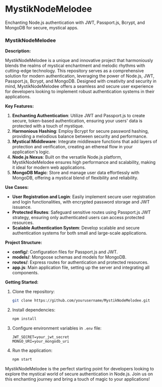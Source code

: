 # MystikNodeMelodee
Enchanting Node.js authentication with JWT, Passport.js, Bcrypt, and MongoDB for secure, mystical apps.


### MystikNodeMelodee

**Description:**

MystikNodeMelodee is a unique and innovative project that harmoniously blends the realms of mystical enchantment and melodic rhythms with cutting-edge technology. This repository serves as a comprehensive solution for modern authentication, leveraging the power of Node.js, JWT, Passport.js, Bcrypt, and MongoDB. Designed with creativity and security in mind, MystikNodeMelodee offers a seamless and secure user experience for developers looking to implement robust authentication systems in their applications.

**Key Features:**

1. **Enchanting Authentication**: Utilize JWT and Passport.js to create secure, token-based authentication, ensuring your users' data is protected with a touch of mystique.
2. **Harmonious Hashing**: Employ Bcrypt for secure password hashing, providing a melodious balance between security and performance.
3. **Mystical Middleware**: Integrate middleware functions that add layers of protection and verification, creating an ethereal flow in your application's logic.
4. **Node.js Nexus**: Built on the versatile Node.js platform, MystikNodeMelodee ensures high performance and scalability, making it ideal for modern web applications.
5. **MongoDB Magic**: Store and manage user data effortlessly with MongoDB, offering a mystical blend of flexibility and reliability.

**Use Cases:**

- **User Registration and Login**: Easily implement secure user registration and login functionalities, with encrypted password storage and JWT issuance.
- **Protected Routes**: Safeguard sensitive routes using Passport.js JWT strategy, ensuring only authenticated users can access protected resources.
- **Scalable Authentication System**: Develop scalable and secure authentication systems for both small and large-scale applications.

**Project Structure:**

- **config/**: Configuration files for Passport.js and JWT.
- **models/**: Mongoose schemas and models for MongoDB.
- **routes/**: Express routes for authentication and protected resources.
- **app.js**: Main application file, setting up the server and integrating all components.

**Getting Started:**

1. Clone the repository:
   ```sh
   git clone https://github.com/yourusername/MystikNodeMelodee.git
   ```

2. Install dependencies:
   ```sh
   npm install
   ```

3. Configure environment variables in `.env` file:
   ```env
   JWT_SECRET=your_jwt_secret
   MONGO_URI=your_mongodb_uri
   ```

4. Run the application:
   ```sh
   npm start
   ```

MystikNodeMelodee is the perfect starting point for developers looking to explore the mystical world of secure authentication in Node.js. Join us on this enchanting journey and bring a touch of magic to your applications!
